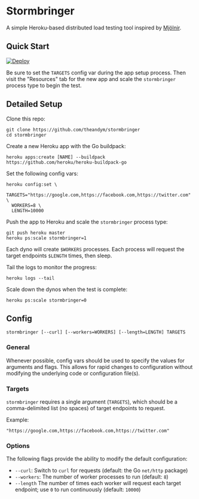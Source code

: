# Stormbringer

A simple Heroku-based distributed load testing tool inspired by [Mjölnir](https://github.com/tsykoduk/Mjolnir).


## Quick Start

[![Deploy](https://www.herokucdn.com/deploy/button.png)](https://heroku.com/deploy?template=https://github.com/theandym/stormbringer)

Be sure to set the `TARGETS` config var during the app setup process. Then visit the "Resources" tab for the new app and scale the `stormbringer` process type to begin the test.


## Detailed Setup

Clone this repo:

```
git clone https://github.com/theandym/stormbringer
cd stormbringer
```

Create a new Heroku app with the Go buildpack:

```
heroku apps:create [NAME] --buildpack https://github.com/heroku/heroku-buildpack-go
```

Set the following config vars:

```
heroku config:set \
  TARGETS="https://google.com,https://facebook.com,https://twitter.com" \
  WORKERS=8 \
  LENGTH=10000
```

Push the app to Heroku and scale the `stormbringer` process type:

```
git push heroku master
heroku ps:scale stormbringer=1
```

Each dyno will create `$WORKERS` processes. Each process will request the target endpoints `$LENGTH` times, then sleep.

Tail the logs to monitor the progress:

```
heroku logs --tail
```

Scale down the dynos when the test is complete:

```
heroku ps:scale stormbringer=0
```


## Config

```
stormbringer [--curl] [--workers=WORKERS] [--length=LENGTH] TARGETS
```

### General

Whenever possible, config vars should be used to specify the values for arguments and flags. This allows for rapid changes to configuration without modifying the underlying code or configuration file(s).

### Targets

`stormbringer` requires a single argument (`TARGETS`), which should be a comma-delimited list (no spaces) of target endpoints to request.

Example:

```
"https://google.com,https://facebook.com,https://twitter.com"
```

### Options

The following flags provide the ability to modify the default configuration:

  - `--curl`: Switch to `curl` for requests (default: the Go `net/http` package)
  - `--workers`: The number of worker processes to run (default: `8`)
  - `--length` The number of times each worker will request each target endpoint; use `0` to run continuously (default: `10000`)

